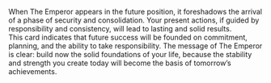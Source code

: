 When The Emperor appears in the future position, it foreshadows the arrival of a phase of security and consolidation. Your present actions, if guided by responsibility and consistency, will lead to lasting and solid results.  
This card indicates that future success will be founded on commitment, planning, and the ability to take responsibility. The message of The Emperor is clear: build now the solid foundations of your life, because the stability and strength you create today will become the basis of tomorrow’s achievements.
